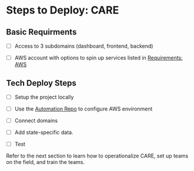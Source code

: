 # Steps to Deploy: CARE

## Basic Requirments

* [ ] Access to 3 subdomains \(dashboard, frontend, backend\)
* [ ] AWS account with options to spin up services listed in [Requirements: AWS](requirements-aws.md)



## Tech Deploy Steps 

* [ ] Setup the project locally 
* [ ] Use the [Automation Repo](https://github.com/coronasafe/automation) to configure AWS environment 
* [ ] Connect domains
* [ ] Add state-specific data. 
* [ ] Test 



Refer to the next section to learn how to operationalize CARE, set up teams on the field, and train the teams.

